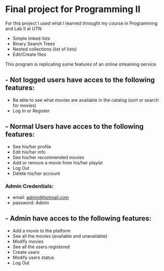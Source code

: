# Final project for Programming II

For this project I used what I learned throught my course in Programming and Lab II at UTN
- Simple linked lists
- Binary Search Trees
- Nested collections (list of lists)
- Edit/Create files

This program is replicating some features of an online streaming service

## - Not logged users have acces to the following features:
* Be able to see what movies are available in the catalog (sort or search for movies)
* Log In or Register

## - Normal Users have acces to the following features:
* See his/her profile
* Edit his/her info
* See his/her recommended movies
* Add or remove a movie from his/her playist
* Log Out
* Delete his/her account

### Admin Credentials:
- email: admin@hotmail.com
- password: Admin

## - Admin have acces to the following features:
* Add a movie to the platform
* See all the movies (available and unavailable)
* Modify movies
* See all the users registered
* Create users
* Modify users status
* Log Out
